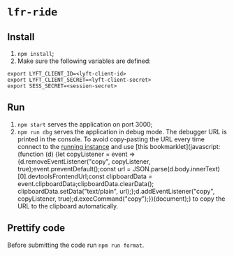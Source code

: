 # `lfr-ride`

## Install

1. `npm install`;
1. Make sure the following variables are defined:
```
export LYFT_CLIENT_ID=<lyft-client-id>
export LYFT_CLIENT_SECRET=<lyft-client-secret>
export SESS_SECRET=<session-secret>
```

## Run

1. `npm start` serves the application on port 3000;
1. `npm run dbg` serves the application in debug mode. The debugger URL is printed in the console. To avoid copy-pasting the URL every time connect to the [running instance](http://localhost:9229/json/list) and use [this bookmarklet](javascript:(function (d) {let copyListener = event => {d.removeEventListener("copy", copyListener, true);event.preventDefault();const url = JSON.parse(d.body.innerText)[0].devtoolsFrontendUrl;const clipboardData = event.clipboardData;clipboardData.clearData();    clipboardData.setData("text/plain", url);};d.addEventListener("copy", copyListener, true);d.execCommand("copy");})(document);) to copy the URL to the clipboard automatically.

## Prettify code

Before submitting the code run `npm run format`.
